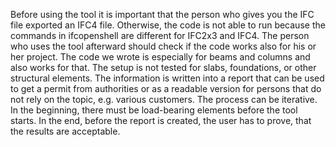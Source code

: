 Before using the tool it is important that the person who gives you the IFC file exported an IFC4 file. Otherwise, the code is not able to run because the commands in ifcopenshell are different for IFC2x3 and IFC4. 
The person who uses the tool afterward should check if the code works also for his or her project. The code we wrote is especially for beams and columns and also works for that.
The setup is not tested for slabs, foundations, or other structural elements.
The information is written into a report that can be used to get a permit from authorities or as a readable version for persons that do not rely on the topic, e.g. various customers.
The process can be iterative. In the beginning, there must be load-bearing elements before the tool starts. In the end, before the report is created, the user has to prove, that the results are acceptable.
